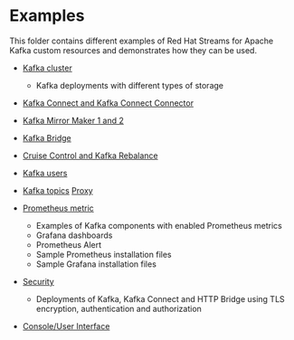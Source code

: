 # Examples

This folder contains different examples of Red Hat Streams for Apache Kafka custom resources and demonstrates how they can be used.

* [Kafka cluster](./kafka)
    * Kafka deployments with different types of storage
* [Kafka Connect and Kafka Connect Connector](./connect)
* [Kafka Mirror Maker 1 and 2](./mirror-maker)
* [Kafka Bridge](./bridge)
* [Cruise Control and Kafka Rebalance](./cruise-control)
* [Kafka users](./user)
* [Kafka topics](./topic)
  [Proxy](./proxy)
* [Prometheus metric](./metrics)
    * Examples of Kafka components with enabled Prometheus metrics
    * Grafana dashboards
    * Prometheus Alert
    * Sample Prometheus installation files
    * Sample Grafana installation files
    
* [Security](./security)
    * Deployments of Kafka, Kafka Connect and HTTP Bridge using TLS encryption, authentication and authorization
* [Console/User Interface](./console)
